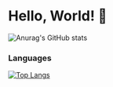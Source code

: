 # Hello, World! 👋

![Anurag's GitHub stats](https://github-readme-stats.vercel.app/api?username=TheConsoleLog&count_private=true&theme=tokyonight)

### Languages
[![Top Langs](https://github-readme-stats.vercel.app/api/top-langs/?username=TheConsoleLog&layout=compact)](https://github.com/anuraghazra/github-readme-stats)
